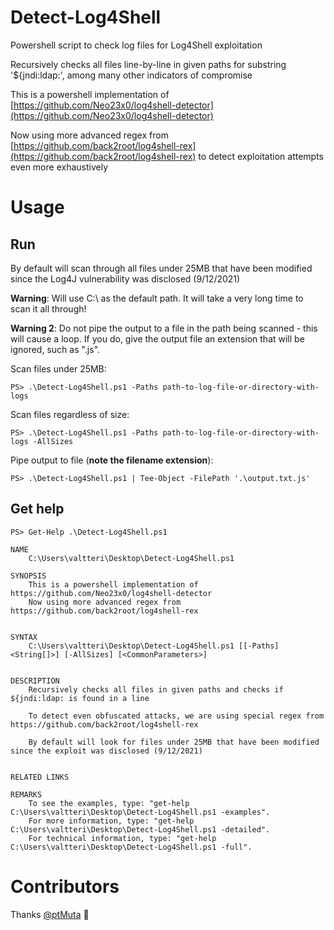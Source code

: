 # Detect-Log4Shell
Powershell script to check log files for Log4Shell exploitation

Recursively checks all files line-by-line in given paths for substring '${jndi:ldap:', among many other indicators of compromise

This is a powershell implementation of [https://github.com/Neo23x0/log4shell-detector](https://github.com/Neo23x0/log4shell-detector)

Now using more advanced regex from [https://github.com/back2root/log4shell-rex](https://github.com/back2root/log4shell-rex) to detect exploitation attempts even more exhaustively 

# Usage

## Run
By default will scan through all files under 25MB that have been modified since the Log4J vulnerability was disclosed (9/12/2021)

**Warning**: Will use C:\ as the default path. It will take a very long time to scan it all through!

**Warning 2**: Do not pipe the output to a file in the path being scanned - this will cause a loop. If you do, give the output file an extension that will be ignored, such as ".js".

Scan files under 25MB:
```
PS> .\Detect-Log4Shell.ps1 -Paths path-to-log-file-or-directory-with-logs
```

Scan files regardless of size:
```
PS> .\Detect-Log4Shell.ps1 -Paths path-to-log-file-or-directory-with-logs -AllSizes
```

Pipe output to file (**note the filename extension**):
```
PS> .\Detect-Log4Shell.ps1 | Tee-Object -FilePath '.\output.txt.js'
```

## Get help
```
PS> Get-Help .\Detect-Log4Shell.ps1

NAME
    C:\Users\valtteri\Desktop\Detect-Log4Shell.ps1

SYNOPSIS
    This is a powershell implementation of https://github.com/Neo23x0/log4shell-detector
    Now using more advanced regex from https://github.com/back2root/log4shell-rex


SYNTAX
    C:\Users\valtteri\Desktop\Detect-Log4Shell.ps1 [[-Paths] <String[]>] [-AllSizes] [<CommonParameters>]


DESCRIPTION
    Recursively checks all files in given paths and checks if ${jndi:ldap: is found in a line
    
    To detect even obfuscated attacks, we are using special regex from https://github.com/back2root/log4shell-rex

    By default will look for files under 25MB that have been modified since the exploit was disclosed (9/12/2021)


RELATED LINKS

REMARKS
    To see the examples, type: "get-help C:\Users\valtteri\Desktop\Detect-Log4Shell.ps1 -examples".
    For more information, type: "get-help C:\Users\valtteri\Desktop\Detect-Log4Shell.ps1 -detailed".
    For technical information, type: "get-help C:\Users\valtteri\Desktop\Detect-Log4Shell.ps1 -full".

```

# Contributors

Thanks [@ptMuta](https://github.com/ptMuta) :slightly_smiling_face: